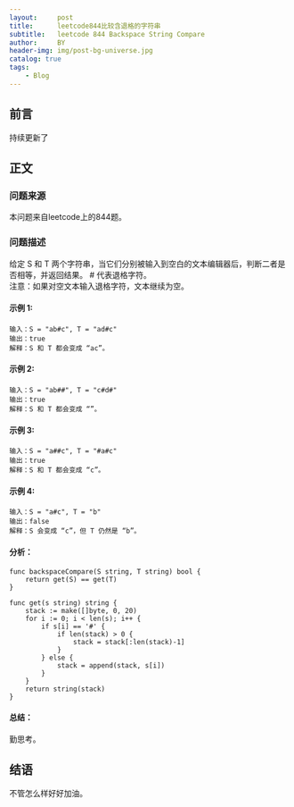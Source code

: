 ```yaml
---
layout:     post
title:      leetcode844比较含退格的字符串
subtitle:   leetcode 844 Backspace String Compare
author:     BY
header-img: img/post-bg-universe.jpg
catalog: true
tags:
    - Blog
---
```



## 前言

持续更新了

## 正文

### 问题来源

本问题来自leetcode上的844题。  

### 问题描述

给定 S 和 T 两个字符串，当它们分别被输入到空白的文本编辑器后，判断二者是否相等，并返回结果。 # 代表退格字符。    
注意：如果对空文本输入退格字符，文本继续为空。  

#### 示例 1:
```
输入：S = "ab#c", T = "ad#c"
输出：true
解释：S 和 T 都会变成 “ac”。
```

#### 示例 2:
```
输入：S = "ab##", T = "c#d#"
输出：true
解释：S 和 T 都会变成 “”。
```

#### 示例 3:
```
输入：S = "a##c", T = "#a#c"
输出：true
解释：S 和 T 都会变成 “c”。
```

#### 示例 4:
```
输入：S = "a#c", T = "b"
输出：false
解释：S 会变成 “c”，但 T 仍然是 “b”。
```

#### 分析：  
```
func backspaceCompare(S string, T string) bool {
    return get(S) == get(T)
}

func get(s string) string {
    stack := make([]byte, 0, 20)
    for i := 0; i < len(s); i++ {
        if s[i] == '#' {
            if len(stack) > 0 {
                stack = stack[:len(stack)-1]
            }
        } else {
            stack = append(stack, s[i])
        }
    }
    return string(stack)
}
```

#### 总结：
勤思考。  

## 结语
不管怎么样好好加油。
